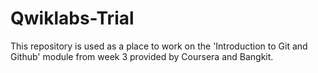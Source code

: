 # Qwiklabs-Trial
This repository is used as a place to work on the 'Introduction to Git and Github' module from week 3 provided by Coursera and Bangkit.
